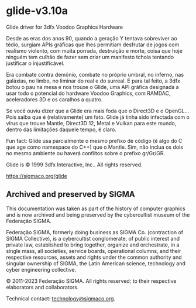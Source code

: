 # glide-v3.10a
Glide driver for 3dfx Voodoo Graphics Hardware

Desde as eras dos anos 90, quando a geração Y tentava sobreviver ao tédio, surgiam APIs gráficas que lhes permitiam desfrutar de jogos com realismo violento, com muita porrada, destruição e morte, coisa que hoje ninguém tem culhão de fazer sem criar um manifesto tchola tentando justificar o injustificável.

Era combate contra demônio, combate no próprio umbral, no inferno, nas galáxias, no limbo, no liminar do real e do surreal. E para tal feito, a 3dfx botou o pau na mesa e nos trouxe o Glide, uma API gráfica designada a usar todo o potencial do hardware Voodoo Graphics, com RAMDAC, aceleradores 3D e os caralhos a quatro.

Se você ouviu dizer que a Glide era mais foda que o Direct3D e o OpenGL... Pois saiba que é (relativamente) um fato. Glide já tinha sido infectada com o vírus que trouxe Mantle, Direct3D 12, Metal e Vulkan para este mundo, dentro das limitações daquele tempo, é claro.

Fun fact: Glide usa parcialmente o mesmo prefixo de código (é algo do C que age como namespace do C++) que o Mantle. Sim, não inclua os dois no mesmo ambiente ou haverá conflitos sobre o prefixo gr/Gr/GR.

Glide is © 1999 3dfx Interactive, Inc.. All rights reserved.

https://sigmaco.org/glide

## Archived and preserved by SIGMA

This documentation was taken as part of the history of computer graphics and is now archived and being preserved by the cybercultist museum of the Federação SIGMA.

Federação SIGMA, formerly doing business as SIGMA Co. (contraction of SIGMA Collective), is a cybercultist conglomerate, of public interest and private law, established to bring together, organize and orchestrate, in a single mass, all societies, service boards, operational columns, and their respective resources, assets and rights under the common authority and singular ownership of SIGMA, the Latin American science, technology and cyber engineering collective.

© 2011-2023 Federação SIGMA. All rights reserved; to their respective elaborators and collaborators.

Technical contact: technology@sigmaco.org.
